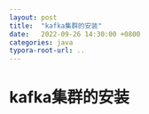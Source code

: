 ```yaml
---
layout: post
title:  "kafka集群的安装"
date:   2022-09-26 14:30:00 +0800
categories: java
typora-root-url: ..
---
```


# kafka集群的安装